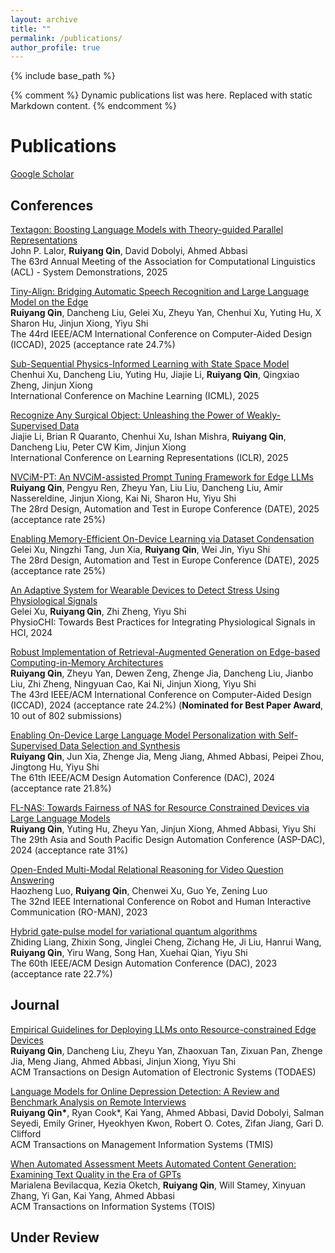 ```yaml
---
layout: archive
title: ""
permalink: /publications/
author_profile: true
---
```




{% include base_path %}

{% comment %}
Dynamic publications list was here. Replaced with static Markdown content.
{% endcomment %}

Publications
=====

[Google Scholar](https://scholar.google.com/citations?user=c26FtWIAAAAJ&hl=en)

Conferences
-----
[Textagon: Boosting Language Models with Theory-guided Parallel Representations](https://aclanthology.org/2025.acl-demo.9/) <br>
John P. Lalor, **Ruiyang Qin**, David Dobolyi, Ahmed Abbasi <br>
The 63rd Annual Meeting of the Association for Computational Linguistics (ACL) - System Demonstrations, 2025

[Tiny-Align: Bridging Automatic Speech Recognition and Large Language Model on the Edge](https://arxiv.org/abs/2411.13766) <br>
**Ruiyang Qin**, Dancheng Liu, Gelei Xu, Zheyu Yan, Chenhui Xu, Yuting Hu, X Sharon Hu, Jinjun Xiong, Yiyu Shi <br>
The 44rd IEEE/ACM International Conference on Computer-Aided Design (ICCAD), 2025 (acceptance rate 24.7%)

[Sub-Sequential Physics-Informed Learning with State Space Model](https://arxiv.org/abs/2502.00318) <br>
Chenhui Xu, Dancheng Liu, Yuting Hu, Jiajie Li, **Ruiyang Qin**, Qingxiao Zheng, Jinjun Xiong <br>
International Conference on Machine Learning (ICML), 2025

[Recognize Any Surgical Object: Unleashing the Power of Weakly-Supervised Data](https://arxiv.org/abs/2501.15326) <br>
Jiajie Li, Brian R Quaranto, Chenhui Xu, Ishan Mishra, **Ruiyang Qin**, Dancheng Liu, Peter CW Kim, Jinjun Xiong <br>
International Conference on Learning Representations (ICLR), 2025

[NVCiM-PT: An NVCiM-assisted Prompt Tuning Framework for Edge LLMs](https://ieeexplore.ieee.org/abstract/document/10993249) <br>
**Ruiyang Qin**, Pengyu Ren, Zheyu Yan, Liu Liu, Dancheng Liu, Amir Nassereldine, Jinjun Xiong, Kai Ni, Sharon Hu, Yiyu Shi <br>
The 28rd Design, Automation and Test in Europe Conference (DATE), 2025 (acceptance rate 25%) <br>

[Enabling Memory-Efficient On-Device Learning via Dataset Condensation](https://ieeexplore.ieee.org/abstract/document/10992874) <br>
Gelei Xu, Ningzhi Tang, Jun Xia, **Ruiyang Qin**, Wei Jin, Yiyu Shi <br>
The 28rd Design, Automation and Test in Europe Conference (DATE), 2025 (acceptance rate 25%) <br>

[An Adaptive System for Wearable Devices to Detect Stress Using Physiological Signals](https://arxiv.org/pdf/2407.15252) <br>
Gelei Xu, **Ruiyang Qin**, Zhi Zheng, Yiyu Shi <br>
PhysioCHI: Towards Best Practices for Integrating Physiological Signals in HCI, 2024 <br>

[Robust Implementation of Retrieval-Augmented Generation on Edge-based Computing-in-Memory Architectures](https://arxiv.org/pdf/2405.04700) <br>
**Ruiyang Qin**, Zheyu Yan, Dewen Zeng, Zhenge Jia, Dancheng Liu, Jianbo Liu, Zhi Zheng, Ningyuan Cao, Kai Ni, Jinjun Xiong, Yiyu Shi <br>
The 43rd IEEE/ACM International Conference on Computer-Aided Design (ICCAD), 2024 (acceptance rate 24.2%) (**Nominated for Best Paper Award**, 10 out of 802 submissions) <br>

[Enabling On-Device Large Language Model Personalization with Self-Supervised Data Selection and Synthesis](https://arxiv.org/pdf/2311.12275.pdf) <br>
**Ruiyang Qin**, Jun Xia, Zhenge Jia, Meng Jiang, Ahmed Abbasi, Peipei Zhou, Jingtong Hu, Yiyu Shi <br>
The 61th IEEE/ACM Design Automation Conference (DAC), 2024 (acceptance rate 21.8%) <br>

[FL-NAS: Towards Fairness of NAS for Resource Constrained Devices via Large Language Models](https://arxiv.org/pdf/2402.06696.pdf) <br>
**Ruiyang Qin**, Yuting Hu, Zheyu Yan, Jinjun Xiong, Ahmed Abbasi, Yiyu Shi <br>
The 29th Asia and South Pacific Design Automation Conference (ASP-DAC), 2024 (acceptance rate 31%) <br>

[Open-Ended Multi-Modal Relational Reasoning for Video Question Answering](https://ieeexplore.ieee.org/stamp/stamp.jsp?arnumber=10309342) <br>
Haozheng Luo, **Ruiyang Qin**, Chenwei Xu, Guo Ye, Zening Luo <br>
The 32nd IEEE International Conference on Robot and Human Interactive Communication (RO-MAN), 2023

[Hybrid gate-pulse model for variational quantum algorithms](https://ieeexplore.ieee.org/iel7/10247654/10247655/10247923.pdf) <br>
Zhiding Liang, Zhixin Song, Jinglei Cheng, Zichang He, Ji Liu, Hanrui Wang, **Ruiyang Qin**, Yiru Wang, Song Han, Xuehai Qian, Yiyu Shi <br>
The 60th IEEE/ACM Design Automation Conference (DAC), 2023 (acceptance rate 22.7%) <br>

Journal
-----
[Empirical Guidelines for Deploying LLMs onto Resource-constrained Edge Devices](https://dl.acm.org/doi/full/10.1145/3736721) <br>
**Ruiyang Qin**, Dancheng Liu, Zheyu Yan, Zhaoxuan Tan, Zixuan Pan, Zhenge Jia, Meng Jiang, Ahmed Abbasi, Jinjun Xiong, Yiyu Shi <br>
ACM Transactions on Design Automation of Electronic Systems (TODAES)

[Language Models for Online Depression Detection: A Review and Benchmark Analysis on Remote Interviews](https://dl.acm.org/doi/10.1145/3673906) <br>
**Ruiyang Qin\***, Ryan Cook\*, Kai Yang, Ahmed Abbasi, David Dobolyi, Salman Seyedi, Emily Griner, Hyeokhyen Kwon, Robert O. Cotes, Zifan Jiang, Gari D. Clifford <br>
ACM Transactions on Management Information Systems (TMIS)

[When Automated Assessment Meets Automated Content Generation: Examining Text Quality in the Era of GPTs](https://arxiv.org/pdf/2309.14488) <br>
Marialena Bevilacqua, Kezia Oketch, **Ruiyang Qin**, Will Stamey, Xinyuan Zhang, Yi Gan, Kai Yang, Ahmed Abbasi <br>
ACM Transactions on Information Systems (TOIS)

Under Review
-----


